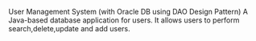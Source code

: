 User Management System 
(with Oracle DB using DAO Design Pattern)
A Java-based  database application for users.
It allows users to perform search,delete,update and add users.
